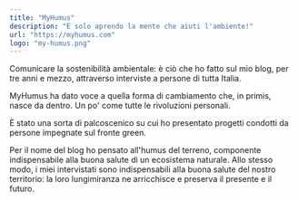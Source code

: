 ```yaml
---
title: "MyHumus"
description: "È solo aprendo la mente che aiuti l'ambiente!"
url: "https://myhumus.com"
logo: "my-humus.png"
---
```


Comunicare la sostenibilità ambientale: è ciò che ho fatto sul mio blog, per tre anni e mezzo, attraverso interviste a persone di tutta Italia.

MyHumus ha dato voce a quella forma di cambiamento che, in primis, nasce da dentro. Un po' come tutte le rivoluzioni personali.

È stato una sorta di palcoscenico su cui ho presentato progetti condotti da persone impegnate sul fronte green.

Per il nome del blog ho pensato all'humus del terreno, componente indispensabile alla buona salute di un ecosistema naturale. Allo stesso modo, i miei intervistati sono indispensabili alla buona salute del nostro territorio: la loro lungimiranza ne arricchisce e preserva il presente e il futuro.
